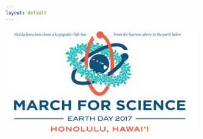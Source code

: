```yaml
---
layout: default
---
```


<div class="ui container">
  <img class="ui fluid image" src="images/HomePageBanner.png">
</div>

<div class="ui text container">


